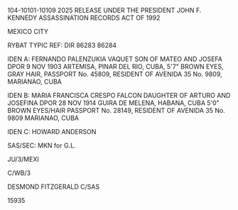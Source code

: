 104-10101-10109 2025 RELEASE UNDER THE PRESIDENT JOHN F. KENNEDY ASSASSINATION RECORDS ACT OF 1992

MEXICO CITY

RYBAT TYPIC
REF: DIR 86283 86284

IDEN A: FERNANDO PALENZUKIA VAQUET
SON OF MATEO AND JOSEFA
DPOR 9 NOV 1903 ARTEMISA, PINAR DEL
RIO, CUBA, 5'7" BROWN EYES, GRAY
HAIR, PASSPORT No. 45809, RESIDENT OF
AVENIDA 35 No. 9809, MARIANAO, CUBA

IDEN B: MARIA FRANCISCA CRESPO FALCON
DAUGHTER OF ARTURO AND JOSEFINA
DPOR 28 NOV 1914 GUIRA DE MELENA, HABANA, CUBA
5'0" BROWN EYES/HAIR PASSPORT No. 28149,
RESIDENT OF AVENIDA 35 No. 9809
MARIANAO, CUBA

IDEN C: HOWARD ANDERSON

SAS/SEC: MKN for G.L.

JU/3/MEXI

C/WB/3

DESMOND FITZGERALD
C/SAS

15935

